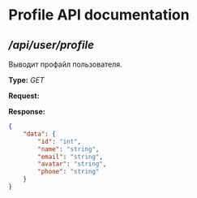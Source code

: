 # Profile API documentation

## */api/user/profile*
Выводит профайл пользователя.

**Type:** *GET*

**Request:**

**Response:**

```json
{
    "data": {
        "id": "int",
        "name": "string",
        "email": "string",
        "avatar": "string",
        "phone": "string"
    }
}
```
